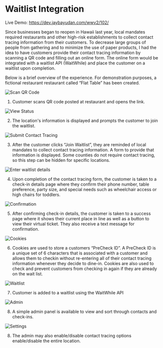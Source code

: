 # Waitlist Integration

Live Demo: https://dev.jaybayudan.com/wwv2/102/

Since businesses began to reopen in Hawaii last year, local mandates required restaurants and other high-risk establishments to collect contact tracing information from their customers. To decrease large groups of people from gathering and to minimize the use of paper products, I had the idea to have customers provide their contact tracing information by scanning a QR code and filling out an online form. The online form would be integrated with a waitlist API (WaitWhile) and place the customer on a waitlist upon completion.

Below is a brief overview of the experience. For demonstration purposes, a fictional restaurant restaurant called “Flat Table” has been created.

![Scan QR Code](https://blog.jaybayudan.com/wp-content/uploads/2021/10/IMG_6073-edited.png)

1. Customer scans QR code posted at restaurant and opens the link.

![View Status](https://blog.jaybayudan.com/wp-content/uploads/2021/10/IMG_6090-edited.png)

2. The location's information is displayed and prompts the customer to join the waitlist.

![Submit Contact Tracing](https://blog.jaybayudan.com/wp-content/uploads/2021/10/IMG_6092-947x2048.png)

3. After the customer clicks “Join Waitlist”, they are reminded of local mandates to collect contact tracing information. A form to provide that information is displayed. Some counties do not require contact tracing, so this step can be hidden for specific locations.

![Enter waitlist details](https://blog.jaybayudan.com/wp-content/uploads/2021/10/IMG_6093-1-947x2048.png)

4. Upon completion of the contact tracing form, the customer is taken to a check-in details page where they confirm their phone number, table preference, party size, and special needs such as wheelchair access or high chairs for toddlers.

![Confirmation](https://blog.jaybayudan.com/wp-content/uploads/2021/10/IMG_6094-947x2048.png)

5. After confirming check-in details, the customer is taken to a success page where it shows their current place in line as well as a button to view their virtual ticket. They also receive a text message for confirmation.

![Cookies](https://blog.jaybayudan.com/wp-content/uploads/2021/10/IMG_6095-1-edited.png)

6. Cookies are used to store a customers “PreCheck ID”. A PreCheck ID is a unique set of 6 characters that is associated with a customer and allows them to checkin without re-entering all of their contact tracing information whenever they decide to dine-in. Cookies are also used to check and prevent customers from checking in again if they are already on the wait list.

![Waitlist](https://blog.jaybayudan.com/wp-content/uploads/2021/10/Screen-Shot-2021-10-10-at-9.42.14-PM-edited.png)

7. Customer is added to a waitlist using the WaitWhile API

![Admin](https://blog.jaybayudan.com/wp-content/uploads/2021/10/Screen-Shot-2021-10-10-at-9.43.18-PM-edited.png)

8. A simple admin panel is available to view and sort through contacts and check-ins.

![Settings](https://blog.jaybayudan.com/wp-content/uploads/2021/10/Screen-Shot-2021-10-10-at-9.44.33-PM-edited.png)

8. The admin may also enable/disable contact tracing options enable/disable the entire location.
